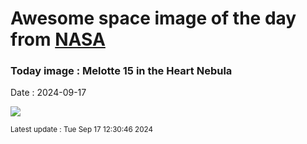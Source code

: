 
# Awesome space image of the day from [NASA](https://api.nasa.gov/)

### Today image : Melotte 15 in the Heart Nebula
Date : 2024-09-17

![](https://apod.nasa.gov/apod/image/2409/HeartMelotte_McInnis_960.jpg)

<small>Latest update : Tue Sep 17 12:30:46 2024</small>
        